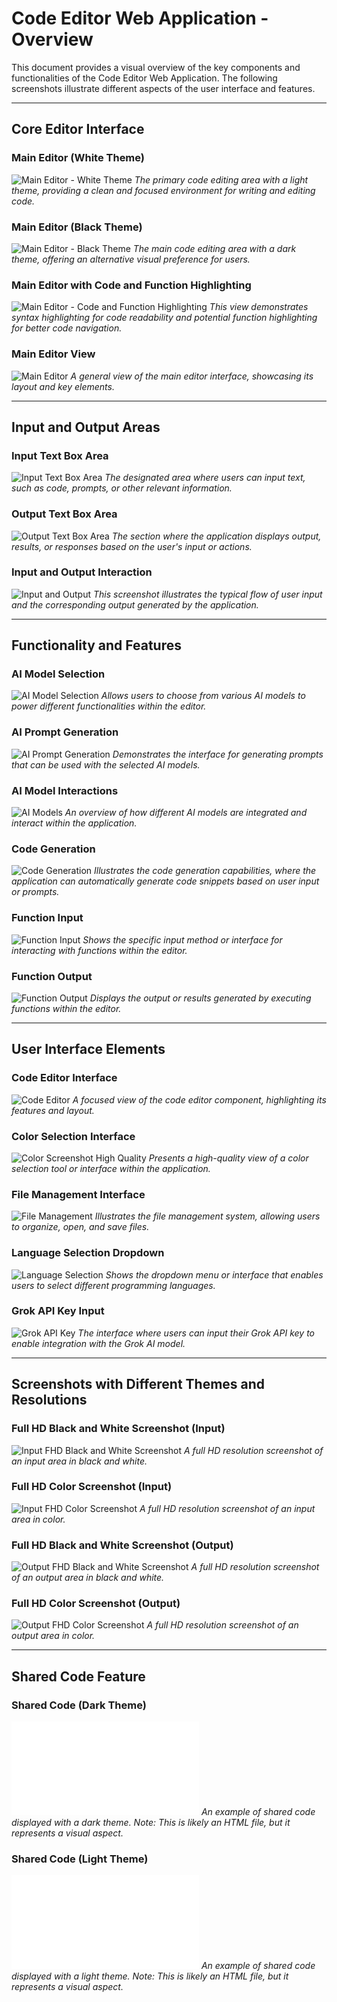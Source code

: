 # Code Editor Web Application - Overview

This document provides a visual overview of the key components and functionalities of the Code Editor Web Application. The following screenshots illustrate different aspects of the user interface and features.

---

## Core Editor Interface

### Main Editor (White Theme)

![Main Editor - White Theme](work/main_content_white.jpg)
*The primary code editing area with a light theme, providing a clean and focused environment for writing and editing code.*

### Main Editor (Black Theme)

![Main Editor - Black Theme](work/main_content_black.png)
*The main code editing area with a dark theme, offering an alternative visual preference for users.*

### Main Editor with Code and Function Highlighting

![Main Editor - Code and Function Highlighting](work/main_editor_code_function.png)
*This view demonstrates syntax highlighting for code readability and potential function highlighting for better code navigation.*

### Main Editor View

![Main Editor](work/main_editor.png)
*A general view of the main editor interface, showcasing its layout and key elements.*

---

## Input and Output Areas

### Input Text Box Area

![Input Text Box Area](work/input_text_box_area.png)
*The designated area where users can input text, such as code, prompts, or other relevant information.*

### Output Text Box Area

![Output Text Box Area](work/output_text_box_area.png)
*The section where the application displays output, results, or responses based on the user's input or actions.*

### Input and Output Interaction

![Input and Output](work/input_output.png)
*This screenshot illustrates the typical flow of user input and the corresponding output generated by the application.*

---

## Functionality and Features

### AI Model Selection

![AI Model Selection](work/model_selection.png)
*Allows users to choose from various AI models to power different functionalities within the editor.*

### AI Prompt Generation

![AI Prompt Generation](work/ai_prompt_generate.png)
*Demonstrates the interface for generating prompts that can be used with the selected AI models.*

### AI Model Interactions

![AI Models](work/ai_models.png)
*An overview of how different AI models are integrated and interact within the application.*

### Code Generation

![Code Generation](work/code_generate.png)
*Illustrates the code generation capabilities, where the application can automatically generate code snippets based on user input or prompts.*

### Function Input

![Function Input](work/input_function.png)
*Shows the specific input method or interface for interacting with functions within the editor.*

### Function Output

![Function Output](work/output_function.png)
*Displays the output or results generated by executing functions within the editor.*

---

## User Interface Elements

### Code Editor Interface

![Code Editor](work/code_editor.png)
*A focused view of the code editor component, highlighting its features and layout.*

### Color Selection Interface

![Color Screenshot High Quality](work/color_screenshot_high_quality.png)
*Presents a high-quality view of a color selection tool or interface within the application.*

### File Management Interface

![File Management](work/file_management.png)
*Illustrates the file management system, allowing users to organize, open, and save files.*

### Language Selection Dropdown

![Language Selection](work/language_selection.png)
*Shows the dropdown menu or interface that enables users to select different programming languages.*

### Grok API Key Input

![Grok API Key](work/grok_api_key.png)
*The interface where users can input their Grok API key to enable integration with the Grok AI model.*

---

## Screenshots with Different Themes and Resolutions

### Full HD Black and White Screenshot (Input)

![Input FHD Black and White Screenshot](work/input_fhd_black_white_screenshot.png)
*A full HD resolution screenshot of an input area in black and white.*

### Full HD Color Screenshot (Input)

![Input FHD Color Screenshot](work/input_fhd_color_screenshot.jpg)
*A full HD resolution screenshot of an input area in color.*

### Full HD Black and White Screenshot (Output)

![Output FHD Black and White Screenshot](work/output_fhd_black_white_screenshot.png)
*A full HD resolution screenshot of an output area in black and white.*

### Full HD Color Screenshot (Output)

![Output FHD Color Screenshot](work/output_fhd_color_screeenshot.jpg)
*A full HD resolution screenshot of an output area in color.*

---

## Shared Code Feature

### Shared Code (Dark Theme)

![Shared Code - Dark Theme](work/shared_code_dark.html)
*An example of shared code displayed with a dark theme. Note: This is likely an HTML file, but it represents a visual aspect.*

### Shared Code (Light Theme)

![Shared Code - Light Theme](work/shared_code_light.html)
*An example of shared code displayed with a light theme. Note: This is likely an HTML file, but it represents a visual aspect.*
